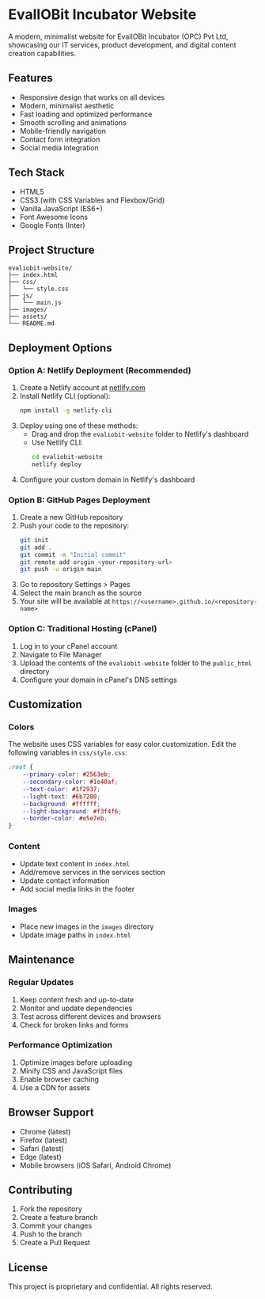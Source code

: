 # EvalIOBit Incubator Website

A modern, minimalist website for EvalIOBit Incubator (OPC) Pvt Ltd, showcasing our IT services, product development, and digital content creation capabilities.

## Features

- Responsive design that works on all devices
- Modern, minimalist aesthetic
- Fast loading and optimized performance
- Smooth scrolling and animations
- Mobile-friendly navigation
- Contact form integration
- Social media integration

## Tech Stack

- HTML5
- CSS3 (with CSS Variables and Flexbox/Grid)
- Vanilla JavaScript (ES6+)
- Font Awesome Icons
- Google Fonts (Inter)

## Project Structure

```
evaliobit-website/
├── index.html
├── css/
│   └── style.css
├── js/
│   └── main.js
├── images/
├── assets/
└── README.md
```

## Deployment Options

### Option A: Netlify Deployment (Recommended)

1. Create a Netlify account at [netlify.com](https://netlify.com)
2. Install Netlify CLI (optional):
   ```bash
   npm install -g netlify-cli
   ```
3. Deploy using one of these methods:
   - Drag and drop the `evaliobit-website` folder to Netlify's dashboard
   - Use Netlify CLI:
     ```bash
     cd evaliobit-website
     netlify deploy
     ```
4. Configure your custom domain in Netlify's dashboard

### Option B: GitHub Pages Deployment

1. Create a new GitHub repository
2. Push your code to the repository:
   ```bash
   git init
   git add .
   git commit -m "Initial commit"
   git remote add origin <your-repository-url>
   git push -u origin main
   ```
3. Go to repository Settings > Pages
4. Select the main branch as the source
5. Your site will be available at `https://<username>.github.io/<repository-name>`

### Option C: Traditional Hosting (cPanel)

1. Log in to your cPanel account
2. Navigate to File Manager
3. Upload the contents of the `evaliobit-website` folder to the `public_html` directory
4. Configure your domain in cPanel's DNS settings

## Customization

### Colors
The website uses CSS variables for easy color customization. Edit the following variables in `css/style.css`:

```css
:root {
    --primary-color: #2563eb;
    --secondary-color: #1e40af;
    --text-color: #1f2937;
    --light-text: #6b7280;
    --background: #ffffff;
    --light-background: #f3f4f6;
    --border-color: #e5e7eb;
}
```

### Content
- Update text content in `index.html`
- Add/remove services in the services section
- Update contact information
- Add social media links in the footer

### Images
- Place new images in the `images` directory
- Update image paths in `index.html`

## Maintenance

### Regular Updates
1. Keep content fresh and up-to-date
2. Monitor and update dependencies
3. Test across different devices and browsers
4. Check for broken links and forms

### Performance Optimization
1. Optimize images before uploading
2. Minify CSS and JavaScript files
3. Enable browser caching
4. Use a CDN for assets

## Browser Support

- Chrome (latest)
- Firefox (latest)
- Safari (latest)
- Edge (latest)
- Mobile browsers (iOS Safari, Android Chrome)

## Contributing

1. Fork the repository
2. Create a feature branch
3. Commit your changes
4. Push to the branch
5. Create a Pull Request

## License

This project is proprietary and confidential. All rights reserved. 